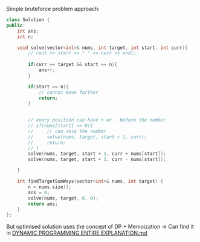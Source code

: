 Simple bruteforce problem approach: 

```c++
class Solution {
public:
    int ans;
    int n;

    void solve(vector<int>& nums, int target, int start, int curr){
        // cout << start << " " << curr << endl;
        
        if(curr == target && start == n){
            ans++;
        }

        if(start >= n){
            // cannot move further
            return;
        }
        

        // every position can have + or - before the number
        // if(nums[start] == 0){
        //     // can skip the number
        //     solve(nums, target, start + 1, curr);
        //     return;
        // }
        solve(nums, target, start + 1, curr + nums[start]);
        solve(nums, target, start + 1, curr - nums[start]);

    }

    int findTargetSumWays(vector<int>& nums, int target) {
        n = nums.size();
        ans = 0;
        solve(nums, target, 0, 0);
        return ans;
    }
};
```
But optimised solution uses the concept of DP + Memoization -> Can find it in [DYNAMIC PROGRAMMING ENTIRE EXPLANATION.md](https://github.com/RohithBoppey/leetcode-sol/blob/master/DYNAMIC%20PROGRAMMING%20ENTIRE%20EXPLANATION.md)
